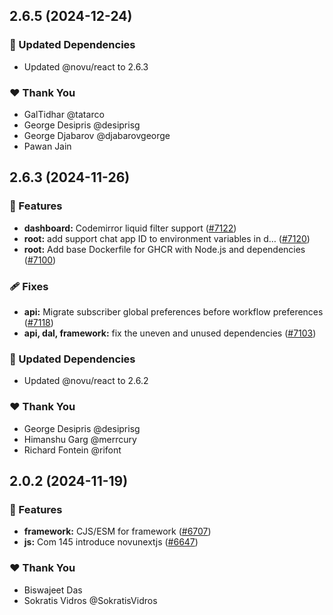 ## 2.6.5 (2024-12-24)

### 🧱 Updated Dependencies

- Updated @novu/react to 2.6.3

### ❤️ Thank You

- GalTidhar @tatarco
- George Desipris @desiprisg
- George Djabarov @djabarovgeorge
- Pawan Jain


## 2.6.3 (2024-11-26)

### 🚀 Features

- **dashboard:** Codemirror liquid filter support ([#7122](https://github.com/novuhq/novu/pull/7122))
- **root:** add support chat app ID to environment variables in d… ([#7120](https://github.com/novuhq/novu/pull/7120))
- **root:** Add base Dockerfile for GHCR with Node.js and dependencies ([#7100](https://github.com/novuhq/novu/pull/7100))

### 🩹 Fixes

- **api:** Migrate subscriber global preferences before workflow preferences ([#7118](https://github.com/novuhq/novu/pull/7118))
- **api, dal, framework:** fix the uneven and unused dependencies ([#7103](https://github.com/novuhq/novu/pull/7103))

### 🧱 Updated Dependencies

- Updated @novu/react to 2.6.2

### ❤️  Thank You

- George Desipris @desiprisg
- Himanshu Garg @merrcury
- Richard Fontein @rifont

## 2.0.2 (2024-11-19)

### 🚀 Features

- **framework:** CJS/ESM for framework ([#6707](https://github.com/novuhq/novu/pull/6707))
- **js:** Com 145 introduce novunextjs ([#6647](https://github.com/novuhq/novu/pull/6647))

### ❤️  Thank You

- Biswajeet Das
- Sokratis Vidros @SokratisVidros